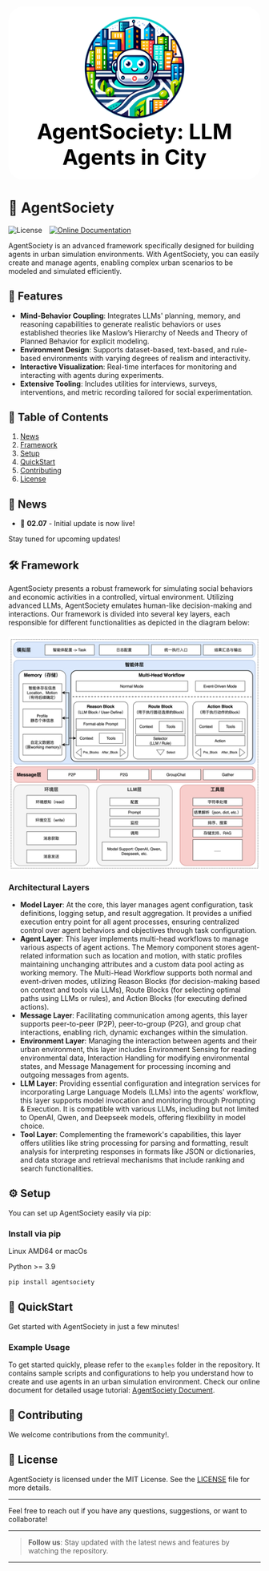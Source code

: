 

<div style="text-align: center; background-color: white; padding: 20px; border-radius: 30px;">
  <img src="./static/agentsociety_logo.png" alt="AgentSociety Logo" width="200" style="display: block; margin: 0 auto;">
  <h1 style="color: black; margin: 0; font-size: 3em;">AgentSociety: LLM Agents in City</h1>
</div>


# 🚀 AgentSociety
![License](https://img.shields.io/badge/license-MIT-green) &ensp;
[![Online Documentation](https://img.shields.io/badge/docs-online-blue)](https://agentsociety.readthedocs.io/en/latest/) &ensp;


AgentSociety is an advanced framework specifically designed for building agents in urban simulation environments. With AgentSociety, you can easily create and manage agents, enabling complex urban scenarios to be modeled and simulated efficiently.

## 🌟 Features
- **Mind-Behavior Coupling**: Integrates LLMs' planning, memory, and reasoning capabilities to generate realistic behaviors or uses established theories like Maslow’s Hierarchy of Needs and Theory of Planned Behavior for explicit modeling.
- **Environment Design**: Supports dataset-based, text-based, and rule-based environments with varying degrees of realism and interactivity.
- **Interactive Visualization**: Real-time interfaces for monitoring and interacting with agents during experiments.
- **Extensive Tooling**: Includes utilities for interviews, surveys, interventions, and metric recording tailored for social experimentation.

## 📑 Table of Contents

1. [News](#news)
2. [Framework](#framework)
3. [Setup](#setup)
4. [QuickStart](#quickstart)
5. [Contributing](#contributing)
6. [License](#license)

<a id="news"></a>
## 📰 News

- 📢 **02.07** - Initial update is now live!

Stay tuned for upcoming updates!

<a id="framework"></a>
## 🛠️ Framework

AgentSociety presents a robust framework for simulating social behaviors and economic activities in a controlled, virtual environment. 
Utilizing advanced LLMs, AgentSociety emulates human-like decision-making and interactions. 
Our framework is divided into several key layers, each responsible for different functionalities as depicted in the diagram below:

<img src="./static/framework.png" alt="AgentSociety Framework Overview" width="600" style="display: block; margin: 20px auto;">

### Architectural Layers
- **Model Layer**: At the core, this layer manages agent configuration, task definitions, logging setup, and result aggregation. It provides a unified execution entry point for all agent processes, ensuring centralized control over agent behaviors and objectives through task configuration.
- **Agent Layer**: This layer implements multi-head workflows to manage various aspects of agent actions. The Memory component stores agent-related information such as location and motion, with static profiles maintaining unchanging attributes and a custom data pool acting as working memory. The Multi-Head Workflow supports both normal and event-driven modes, utilizing Reason Blocks (for decision-making based on context and tools via LLMs), Route Blocks (for selecting optimal paths using LLMs or rules), and Action Blocks (for executing defined actions).
- **Message Layer**: Facilitating communication among agents, this layer supports peer-to-peer (P2P), peer-to-group (P2G), and group chat interactions, enabling rich, dynamic exchanges within the simulation.
- **Environment Layer**: Managing the interaction between agents and their urban environment, this layer includes Environment Sensing for reading environmental data, Interaction Handling for modifying environmental states, and Message Management for processing incoming and outgoing messages from agents.
- **LLM Layer**: Providing essential configuration and integration services for incorporating Large Language Models (LLMs) into the agents' workflow, this layer supports model invocation and monitoring through Prompting & Execution. It is compatible with various LLMs, including but not limited to OpenAI, Qwen, and Deepseek models, offering flexibility in model choice.
- **Tool Layer**: Complementing the framework's capabilities, this layer offers utilities like string processing for parsing and formatting, result analysis for interpreting responses in formats like JSON or dictionaries, and data storage and retrieval mechanisms that include ranking and search functionalities.

<a id="setup"></a>
## ⚙️ Setup

You can set up AgentSociety easily via pip:

### Install via pip

Linux AMD64 or macOs

Python >= 3.9

```bash
pip install agentsociety
```

<a id="quickstart"></a>
## 🚀 QuickStart

Get started with AgentSociety in just a few minutes!

### Example Usage
To get started quickly, please refer to the `examples` folder in the repository. It contains sample scripts and configurations to help you understand how to create and use agents in an urban simulation environment.
Check our online document for detailed usage tutorial: [AgentSociety Document](https://agentsociety.readthedocs.io/en/latest/01-quick-start/index.html).

<a id="contributing"></a>
## 🤝 Contributing
We welcome contributions from the community!.

<a id="license"></a>
## 📄 License

AgentSociety is licensed under the MIT License. See the [LICENSE](LICENSE) file for more details.

---

Feel free to reach out if you have any questions, suggestions, or want to collaborate!

---

> **Follow us**: Stay updated with the latest news and features by watching the repository.

---
